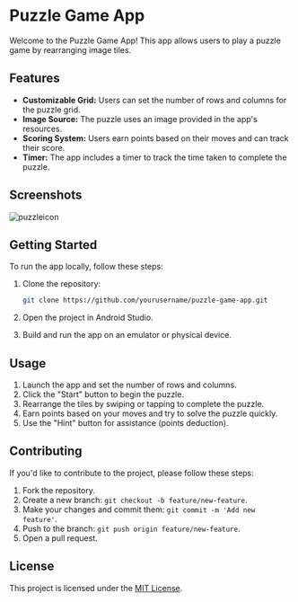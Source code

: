 # Puzzle Game App

Welcome to the Puzzle Game App! This app allows users to play a puzzle game by rearranging image tiles.

## Features

- **Customizable Grid:** Users can set the number of rows and columns for the puzzle grid.
- **Image Source:** The puzzle uses an image provided in the app's resources.
- **Scoring System:** Users earn points based on their moves and can track their score.
- **Timer:** The app includes a timer to track the time taken to complete the puzzle.

## Screenshots

![puzzleicon](https://github.com/SatyamkrJha85/Puzzel_Game_Using_Java/assets/111700337/bc138cd0-7083-41fd-8cb7-c9e60334d208)

## Getting Started

To run the app locally, follow these steps:

1. Clone the repository:

    ```bash
    git clone https://github.com/yourusername/puzzle-game-app.git
    ```

2. Open the project in Android Studio.

3. Build and run the app on an emulator or physical device.

## Usage

1. Launch the app and set the number of rows and columns.
2. Click the "Start" button to begin the puzzle.
3. Rearrange the tiles by swiping or tapping to complete the puzzle.
4. Earn points based on your moves and try to solve the puzzle quickly.
5. Use the "Hint" button for assistance (points deduction).

## Contributing

If you'd like to contribute to the project, please follow these steps:

1. Fork the repository.
2. Create a new branch: `git checkout -b feature/new-feature`.
3. Make your changes and commit them: `git commit -m 'Add new feature'`.
4. Push to the branch: `git push origin feature/new-feature`.
5. Open a pull request.

## License

This project is licensed under the [MIT License](LICENSE).

